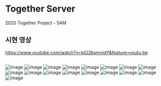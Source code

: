# Together Server
2020 Together Project - 5AM

## 시현 영상
https://www.youtube.com/watch?v=bjG2bpmvjdY&feature=youtu.be

##
![image](https://user-images.githubusercontent.com/52663248/95029380-c7d60680-06e2-11eb-8bb4-da7cfb1ea296.png)
![image](https://user-images.githubusercontent.com/52663248/95029389-d0c6d800-06e2-11eb-8480-8bd91b754733.png)
![image](https://user-images.githubusercontent.com/52663248/95029390-d3c1c880-06e2-11eb-99ca-c4f2148b6316.png)
![image](https://user-images.githubusercontent.com/52663248/95029392-d6242280-06e2-11eb-8f71-4786e90983f0.png)
![image](https://user-images.githubusercontent.com/52663248/95029394-d8867c80-06e2-11eb-9b8d-f54c9f4db51c.png)
![image](https://user-images.githubusercontent.com/52663248/95029396-db816d00-06e2-11eb-9c78-864e08ba979f.png)
![image](https://user-images.githubusercontent.com/52663248/95029399-df14f400-06e2-11eb-9533-cb86e8ff0bd8.png)
![image](https://user-images.githubusercontent.com/52663248/95029400-e1774e00-06e2-11eb-8b62-32c2ce525daa.png)
![image](https://user-images.githubusercontent.com/52663248/95029401-e3411180-06e2-11eb-8dac-73b340c49743.png)
![image](https://user-images.githubusercontent.com/52663248/95029402-e5a36b80-06e2-11eb-8013-93e33f65c9ab.png)
![image](https://user-images.githubusercontent.com/52663248/95029403-e936f280-06e2-11eb-807f-16ec22baba58.png)
![image](https://user-images.githubusercontent.com/52663248/95029404-eb994c80-06e2-11eb-9f52-59bea68bc8ba.png)
![image](https://user-images.githubusercontent.com/52663248/95029406-ee943d00-06e2-11eb-83f3-351d901902af.png)
![image](https://user-images.githubusercontent.com/52663248/95029408-f227c400-06e2-11eb-81cb-f415cca55baa.png)
![image](https://user-images.githubusercontent.com/52663248/95029409-f3f18780-06e2-11eb-987c-c1524cc28a9e.png)
![image](https://user-images.githubusercontent.com/52663248/95029412-f653e180-06e2-11eb-8399-7491abb0a451.png)
![image](https://user-images.githubusercontent.com/52663248/95029415-f9e76880-06e2-11eb-9237-2c4f1af7d569.png)

